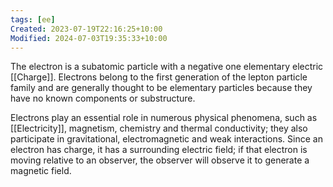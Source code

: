 ```yaml
---
tags: [ee]
Created: 2023-07-19T22:16:25+10:00
Modified: 2024-07-03T19:35:33+10:00
---
```

The electron is a subatomic particle with a negative one elementary electric [[Charge]]. Electrons belong to the first generation of the lepton particle family and are generally thought to be elementary particles because they have no known components or substructure. 

Electrons play an essential role in numerous physical phenomena, such as [[Electricity]], magnetism, chemistry and thermal conductivity; they also participate in gravitational, electromagnetic and weak interactions. Since an electron has charge, it has a surrounding electric field; if that electron is moving relative to an observer, the observer will observe it to generate a magnetic field.